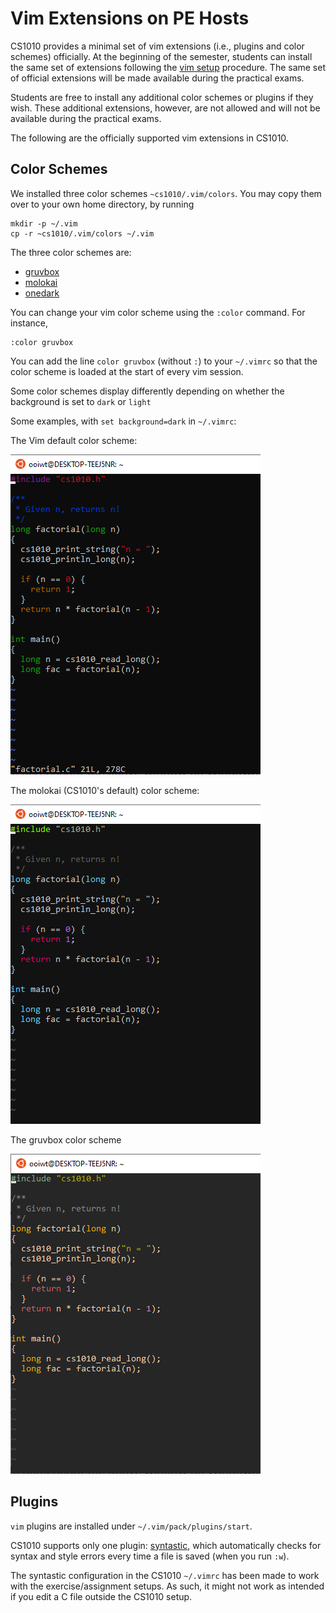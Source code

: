 # Vim Extensions on PE Hosts

CS1010 provides a minimal set of vim extensions (i.e., plugins and color schemes) officially.  At the beginning of the semester, students can install the same set of extensions following the [vim setup](vim-setup.md) procedure.
The same set of official extensions will be made available during the practical exams.

Students are free to install any additional color schemes or plugins if they wish.  These additional extensions, however, are not allowed and will not be available during the practical exams.

The following are the officially supported vim extensions in CS1010.

## Color Schemes

We installed three color schemes `~cs1010/.vim/colors`.  You may copy them over to your own home directory, by running

```
mkdir -p ~/.vim
cp -r ~cs1010/.vim/colors ~/.vim
```

The three color schemes are:

- [gruvbox](https://github.com/morhetz/gruvbox)
- [molokai](https://github.com/tomasr/molokai)
- [onedark](https://github.com/joshdick/onedark.vim)

You can change your vim color scheme using the `:color` command.  For instance,

```
:color gruvbox
```

You can add the line `color gruvbox` (without `:`) to your `~/.vimrc` so that the color scheme is loaded at the start of every vim session.

Some color schemes display differently depending on whether the background is set to `dark` or `light`

Some examples, with `set background=dark` in `~/.vimrc`:

The Vim default color scheme:

![default](figures/color-scheme-default.png)

The molokai (CS1010's default) color scheme:

![molokai](figures/color-scheme-molokai.png)

The gruvbox color scheme 

![gruvbox](figures/color-scheme-gruvbox.png)


## Plugins

`vim` plugins are installed under `~/.vim/pack/plugins/start`.

CS1010 supports only one plugin: [syntastic](https://github.com/vim-syntastic/syntastic), which automatically checks for syntax and style errors every time a file is saved (when you run `:w`).

The syntastic configuration in the CS1010 `~/.vimrc` has been made to work with the exercise/assignment setups. As such, it might not work as intended if you edit a C file outside the CS1010 setup.